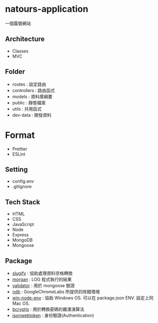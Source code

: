 # natours-application

一個露營網站

## Architecture

- Classes
- MVC

## Folder

- routes : 設定路由
- controllers : 路由函式
- models : 資料庫綱要
- public : 靜態檔案
- utils : 共用函式
- dev-data : 開發資料

# Format

- Prettier
- ESLint

## Setting

- config.env
- .gitignore

## Tech Stack

- HTML
- CSS
- JavaScript
- Node
- Express
- MongoDB
- Mongoose

## Package

- [slugify](https://www.npmjs.com/package/slugify) : 協助處理資料空格轉換
- [morgan](https://www.npmjs.com/package/morgan) : LOG 程式執行的結果
- [validator](https://www.npmjs.com/package/validator) : 用於 mongoose 驗證
- [ndb](https://www.npmjs.com/package/ndb) : GoogleChromeLabs 所提供的除錯環境
- [win-node-env](https://www.npmjs.com/package/win-node-env) : 協助 Windows OS. 可以在 package.json ENV. 設定上同 Mac OS.
- [bcryptjs](https://www.npmjs.com/package/bcryptjs) : 用於轉換密碼的雜湊演算法
- [jsonwebtoken](https://www.npmjs.com/package/jsonwebtoken) : 身份驗證(Authentication)
